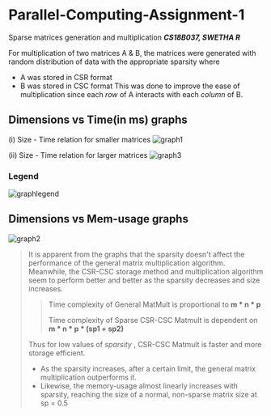# Parallel-Computing-Assignment-1
Sparse matrices generation and multiplication
***CS18B037, SWETHA R***

For multiplication of two matrices A & B, the matrices were generated with random distribution of data with the appropriate sparsity where
- A was stored in CSR format
- B was stored in CSC format
This was done to improve the ease of multiplication since each *row* of A interacts with each *column* of B.

## Dimensions vs Time(in ms) graphs 

(i) Size - Time relation for smaller matrices
![graph1](https://user-images.githubusercontent.com/54976315/132138830-90a60fed-8e8f-4e42-8429-2159eaf21dea.png)

(ii) Size - Time relation for larger matrices
![graph3](https://user-images.githubusercontent.com/54976315/132138833-1b32192b-0902-4d53-9041-c6e35a42a8e8.png)

### Legend
![graphlegend](https://user-images.githubusercontent.com/54976315/132138870-518b6cf4-1202-4fb9-ab14-94b56d1b3b47.png)



## Dimensions vs Mem-usage graphs 

![graph2](https://user-images.githubusercontent.com/54976315/132154551-502a59a7-e6dc-4240-a232-437df97050ca.png)

> It is apparent from the graphs that the sparsity doesn't affect the performance of the general matrix multiplication algorithm. 
> Meanwhile, the CSR-CSC storage method and multiplication algorithm seem to perform better and better as the sparsity decreases and size increases.
> > Time complexity of General MatMult is proportional to **m * n * p**
> > 
> > Time complexity of Sparse CSR-CSC Matmult is dependent on **m * n * p * (sp1 + sp2)**
> 
> Thus for low values of *sparsity* , CSR-CSC Matmult is faster and more storage efficient. 
> - As the sparsity increases, after a certain limit, the general matrix multiplication outperforms it.
> - Likewise, the memory-usage almost linearly increases with sparsity, reaching the size of a normal, non-sparse matrix size at sp = 0.5
